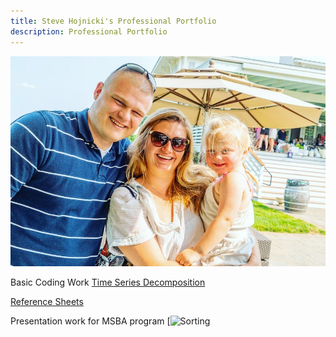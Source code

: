 ```yaml
---
title: Steve Hojnicki's Professional Portfolio
description: Professional Portfolio
---
```


![My Picture](/pics/family.jpg)

Basic Coding Work
[Time Series Decomposition](/timeseries/index.md)


[Reference Sheets](https://github.com/Hojnicki/cheatsheets)


Presentation work for MSBA program
[![Sorting](https://youtu.be/apOBmeJkpdI)
